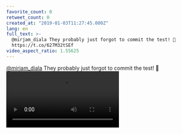 ```yaml
---
favorite_count: 0
retweet_count: 0
created_at: "2019-01-03T11:27:45.000Z"
lang: en
full_text: >-
  @mirjam_diala They probably just forgot to commit the test! 🙊
  https://t.co/627M32tSEf
video_aspect_ratio: 1.55625
---
```


[@mirjam_diala](https://twitter.com/mirjam_diala) They probably just forgot to
commit the test! 🙊
![Embedded Video](https://twitter-media-coderbyheart.s3.eu-north-1.amazonaws.com/1080787798792327168-Dv-6w5YWsAw54d7.mp4)
